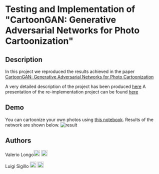 # Testing and Implementation of "CartoonGAN: Generative Adversarial Networks for Photo Cartoonization"



## Description
In this project we reproduced the results achieved in the paper [CartoonGAN: Generative Adversarial Networks for Photo Cartoonization](https://openaccess.thecvf.com/content_cvpr_2018/papers/Chen_CartoonGAN_Generative_Adversarial_CVPR_2018_paper.pdf)

A  very detailed description of the project has been produced [here](CartoonGAN.pdf)
A presentation of the re-implementation project can be found [here](https://docs.google.com/presentation/d/1DgYR0unXC9LK3tnl7xCQt-e0ZIzsAR8TzmZfC-z0wQ8/edit?usp=sharing)


## Demo

You can cartoonize your own photos using [this notebook](https://colab.research.google.com/github/LuigiSigillo/CartoonGAN/blob/main/DEMO.ipynb). Results of the network are shown below.
![result](https://i.imgur.com/KRa0LeX.jpg)

## Authors 

Valerio Longo[<img src="https://cdn4.iconfinder.com/data/icons/social-messaging-ui-color-shapes-2-free/128/social-linkedin-circle-512.png" width="20" height="20">](https://www.linkedin.com/in/valerio-longo-51000a10a/) [<img src="https://upload.wikimedia.org/wikipedia/commons/9/91/Octicons-mark-github.svg" width="20" height="20">](https://github.com/1655653)

Luigi Sigillo [<img src="https://cdn4.iconfinder.com/data/icons/social-messaging-ui-color-shapes-2-free/128/social-linkedin-circle-512.png" width="20" height="20">](https://www.linkedin.com/in/luigi-sigillo)
[<img src="https://upload.wikimedia.org/wikipedia/commons/9/91/Octicons-mark-github.svg" width="20" height="20">](https://github.com/LuigiSigillo/)
